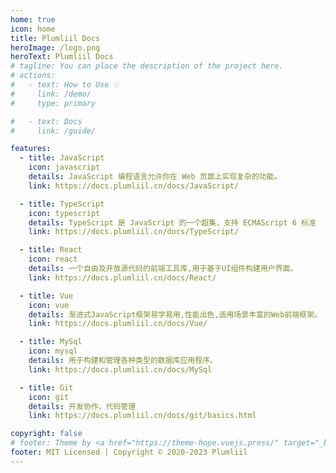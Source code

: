 ```yaml
---
home: true
icon: home
title: Plumliil Docs
heroImage: /logo.png
heroText: Plumliil Docs
# tagline: You can place the description of the project here.
# actions:
#   - text: How to Use 💡
#     link: /demo/
#     type: primary

#   - text: Docs
#     link: /guide/

features:
  - title: JavaScript
    icon: javascript
    details: JavaScript 编程语言允许你在 Web 页面上实现复杂的功能。
    link: https://docs.plumliil.cn/docs/JavaScript/

  - title: TypeScript
    icon: typescript
    details: TypeScript 是 JavaScript 的一个超集，支持 ECMAScript 6 标准
    link: https://docs.plumliil.cn/docs/TypeScript/

  - title: React
    icon: react
    details: 一个自由及开放源代码的前端工具库,用于基于UI组件构建用户界面。
    link: https://docs.plumliil.cn/docs/React/

  - title: Vue
    icon: vue
    details: 渐进式JavaScript框架易学易用,性能出色,适用场景丰富的Web前端框架。
    link: https://docs.plumliil.cn/docs/Vue/

  - title: MySql
    icon: mysql
    details: 用于构建和管理各种类型的数据库应用程序。
    link: https://docs.plumliil.cn/docs/MySql

  - title: Git
    icon: git
    details: 开发协作，代码管理
    link: https://docs.plumliil.cn/docs/git/basics.html

copyright: false
# footer: Theme by <a href="https://theme-hope.vuejs.press/" target="_blank">VuePress Theme Hope</a> | MIT Licensed, Copyright © 2019-present Mr.Hope
footer: MIT Licensed | Copyright © 2020-2023 Plumliil
---
```


<!-- This is an example of a project homepage. You can place your main content here.

To use this layout, you need to set `home: true` in the page front matter. -->

<!-- For related descriptions of configuration items, please see [Project HomePage Layout Config](https://theme-hope.vuejs.press/guide/layout/home/). -->

